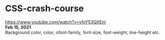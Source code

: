 # CSS-crash-course
https://www.youtube.com/watch?v=yfoY53QXEnI  
**Feb 15, 2021**  
Background color, color, ofont-family, font-size, font-weight, line-height etc.
